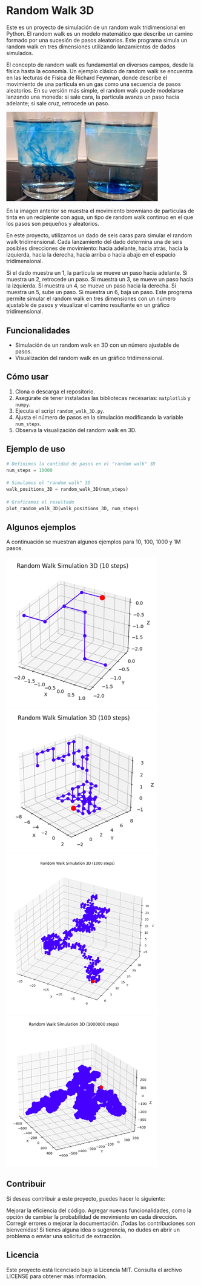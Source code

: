 # Random Walk 3D

Este es un proyecto de simulación de un random walk tridimensional en Python. El random walk es un modelo matemático que describe un camino formado por una sucesión de pasos aleatorios. Este programa simula un random walk en tres dimensiones utilizando lanzamientos de dados simulados.

El concepto de random walk es fundamental en diversos campos, desde la física hasta la economía. Un ejemplo clásico de random walk se encuentra en las lecturas de Física de Richard Feynman, donde describe el movimiento de una partícula en un gas como una secuencia de pasos aleatorios. En su versión más simple, el random walk puede modelarse lanzando una moneda: si sale cara, la partícula avanza un paso hacia adelante; si sale cruz, retrocede un paso.

<img src="img/brown.jpeg" alt="brown" width="400"/>

En la imagen anterior se muestra el movimiento browniano de partículas de tinta en un recipiente con agua, un tipo de random walk continuo en el que los pasos son pequeños y aleatorios.

En este proyecto, utilizamos un dado de seis caras para simular el random walk tridimensional. Cada lanzamiento del dado determina una de seis posibles direcciones de movimiento: hacia adelante, hacia atrás, hacia la izquierda, hacia la derecha, hacia arriba o hacia abajo en el espacio tridimensional.

Si el dado muestra un 1, la partícula se mueve un paso hacia adelante.
Si muestra un 2, retrocede un paso.
Si muestra un 3, se mueve un paso hacia la izquierda.
Si muestra un 4, se mueve un paso hacia la derecha.
Si muestra un 5, sube un paso.
Si muestra un 6, baja un paso.
Este programa permite simular el random walk en tres dimensiones con un número ajustable de pasos y visualizar el camino resultante en un gráfico tridimensional.

## Funcionalidades

- Simulación de un random walk en 3D con un número ajustable de pasos.
- Visualización del random walk en un gráfico tridimensional.

## Cómo usar

1. Clona o descarga el repositorio.
2. Asegúrate de tener instaladas las bibliotecas necesarias: `matplotlib` y `numpy`.
3. Ejecuta el script `random_walk_3D.py`.
4. Ajusta el número de pasos en la simulación modificando la variable `num_steps`.
5. Observa la visualización del random walk en 3D.

## Ejemplo de uso

```python
# Definimos la cantidad de pasos en el "random walk" 3D
num_steps = 10000

# Simulamos el "random walk" 3D
walk_positions_3D = random_walk_3D(num_steps)

# Graficamos el resultado
plot_random_walk_3D(walk_positions_3D, num_steps)

```
## Algunos ejemplos
A continuación se muestran algunos ejemplos para 10, 100, 1000 y 1M pasos.

<img src="img/rnd10.png" alt="N=10" width="400"/>
<img src="img/rnd100.png" alt="N=100" width="400"/>
<img src="img/rnd1000.png" alt="N=1000" width="400"/> 
<img src="img/rnd1M.png" alt="N=1M" width="400"/>

## Contribuir
Si deseas contribuir a este proyecto, puedes hacer lo siguiente:

Mejorar la eficiencia del código.
Agregar nuevas funcionalidades, como la opción de cambiar la probabilidad de movimiento en cada dirección.
Corregir errores o mejorar la documentación.
¡Todas las contribuciones son bienvenidas! Si tienes alguna idea o sugerencia, no dudes en abrir un problema o enviar una solicitud de extracción.

## Licencia
Este proyecto está licenciado bajo la Licencia MIT. Consulta el archivo LICENSE para obtener más información.
